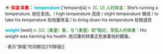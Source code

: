 ☀ <font color="red">**体温 体重：**</font>
<font color="sky blue">**temperature**</font> ['tempərɪtʃə] 
<font color="rgb(227, 108, 9)">n. [C, U] 人的体温：</font>She’s running a temperature. 她在发烧。/ high temperature 高烧 / slight temperature 微烧 / to take his temperature 给他量体温 / to bring down his temperature 给她退烧

<font color="sky blue">**weight**</font> [weɪt] 
<font color="rgb(227, 108, 9)">n. [U]（重量）重，与“（重量）轻”相对，常指人的体重：</font>His weight was harming his health. 他沉重的体重正危害着他的健康。

· 表示“胖瘦”的词群见[[10胖瘦]]
